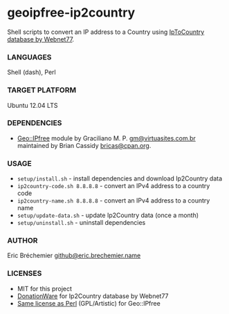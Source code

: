 geoipfree-ip2country
====================

Shell scripts to convert an IP address to a Country
using [IpToCountry database by Webnet77][IpToCountry].

[IpToCountry]: http://software77.net/geo-ip/

### LANGUAGES ###

Shell (dash), Perl

### TARGET PLATFORM ###

Ubuntu 12.04 LTS

### DEPENDENCIES ###

* [Geo::IPfree][] module by Graciliano M. P. <gm@virtuasites.com.br>
  maintained by Brian Cassidy <bricas@cpan.org>.

[Geo::IPfree]: https://metacpan.org/pod/Geo::IPfree

### USAGE ###

* `setup/install.sh` - install dependencies and download Ip2Country data
* `ip2country-code.sh 8.8.8.8` - convert an IPv4 address to a country code
* `ip2country-name.sh 8.8.8.8` - convert an IPv4 address to a country name
* `setup/update-data.sh` - update Ip2Country data (once a month)
* `setup/uninstall.sh` - uninstall dependencies

### AUTHOR ###

Eric Bréchemier <github@eric.brechemier.name>

### LICENSES ###

* MIT for this project
* [DonationWare][Ip2CountryLicense] for Ip2Country database by Webnet77
* [Same license as Perl][PerlLicense] (GPL/Artistic) for Geo::IPfree

[Ip2countryLicense]: http://software77.net/geo-ip/?license
[PerlLicense]: http://dev.perl.org/licenses/

